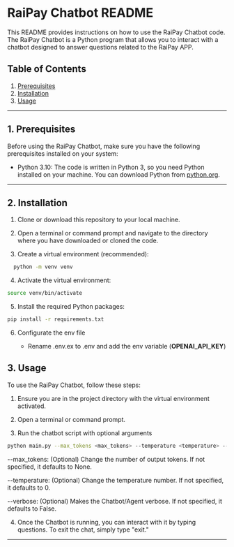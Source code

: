 # RaiPay Chatbot README

This README provides instructions on how to use the RaiPay Chatbot code. The RaiPay Chatbot is a Python program that allows you to interact
with a chatbot designed to answer questions related to the RaiPay APP.

## Table of Contents

1. [Prerequisites](#prerequisites)
2. [Installation](#installation)
3. [Usage](#usage)

---

## 1. Prerequisites <a name="prerequisites"></a>

Before using the RaiPay Chatbot, make sure you have the following prerequisites installed on your system:

- Python 3.10: The code is written in Python 3, so you need Python installed on your machine. You can download Python
  from [python.org](https://www.python.org/downloads/).

---

## 2. Installation <a name="installation"></a>

1. Clone or download this repository to your local machine.

2. Open a terminal or command prompt and navigate to the directory where you have downloaded or cloned the code.

3. Create a virtual environment (recommended):

 ```bash
   python -m venv venv
  ```

4. Activate the virtual environment:

```bash
source venv/bin/activate
```

5. Install the required Python packages:

```bash
pip install -r requirements.txt
```

6. Configurate the env file

    - Rename .env.ex to .env and add the env variable (**OPENAI_API_KEY**)

## 3. Usage <a name="usage"></a>

To use the RaiPay Chatbot, follow these steps:

1. Ensure you are in the project directory with the virtual environment activated.

2. Open a terminal or command prompt.

3. Run the chatbot script with optional arguments

```bash
python main.py --max_tokens <max_tokens> --temperature <temperature> --verbose <verbose>
```

--max_tokens: (Optional) Change the number of output tokens. If not specified, it defaults to None.

--temperature: (Optional) Change the temperature number. If not specified, it defaults to 0.

--verbose: (Optional) Makes the Chatbot/Agent verbose. If not specified, it defaults to False.

4. Once the Chatbot is running, you can interact with it by typing questions. To exit the chat, simply type "exit."

---
